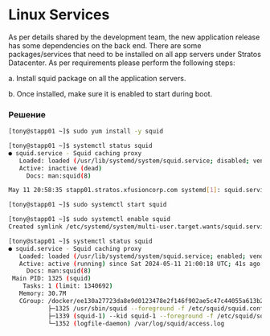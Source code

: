 # Linux Services


As per details shared by the development team, the new application release has some dependencies on the back end. There are some packages/services that need to be installed on all app servers under Stratos Datacenter. As per requirements please perform the following steps:


a. Install squid package on all the application servers.

b. Once installed, make sure it is enabled to start during boot.



### Решение

```bash
[tony@stapp01 ~]$ sudo yum install -y squid

[tony@stapp01 ~]$ systemctl status squid
● squid.service - Squid caching proxy
   Loaded: loaded (/usr/lib/systemd/system/squid.service; disabled; vendor preset: disabled)
   Active: inactive (dead)
     Docs: man:squid(8)

May 11 20:58:35 stapp01.stratos.xfusioncorp.com systemd[1]: squid.service: Collecting.

[tony@stapp01 ~]$ sudo systemctl start squid

[tony@stapp01 ~]$ sudo systemctl enable squid
Created symlink /etc/systemd/system/multi-user.target.wants/squid.service → /usr/lib/systemd/system/squid.service.

[tony@stapp01 ~]$ systemctl status squid
● squid.service - Squid caching proxy
   Loaded: loaded (/usr/lib/systemd/system/squid.service; enabled; vendor preset: disabled)
   Active: active (running) since Sat 2024-05-11 21:00:18 UTC; 41s ago
     Docs: man:squid(8)
 Main PID: 1325 (squid)
    Tasks: 1 (limit: 1340692)
   Memory: 30.7M
   CGroup: /docker/ee130a27723da8e9d0123478e2f146f902ae5c47c44055a613b24db3244b93ba/system.slice/squid.service
           ├─1325 /usr/sbin/squid --foreground -f /etc/squid/squid.conf
           ├─1339 (squid-1) --kid squid-1 --foreground -f /etc/squid/squid.conf
           └─1352 (logfile-daemon) /var/log/squid/access.log
```



